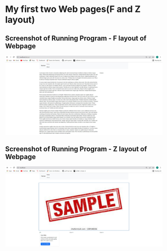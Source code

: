 # My first two Web pages(F and Z layout)


## Screenshot of Running Program - F layout of Webpage

![Running Program](https://github.com/parth-panara/IS601sp22/blob/My_First_2_Pages_of_Bootstrap(F_and_Z_layout)/screenshots/F%20layout%20webpage.jpg)
## Screenshot of Running Program - Z layout of Webpage

![Running Program](https://github.com/parth-panara/IS601sp22/blob/My_First_2_Pages_of_Bootstrap(F_and_Z_layout)/screenshots/Z%20layout%20webpage.jpg)

